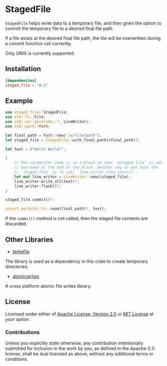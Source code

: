 # StagedFile

`StagedFile` helps write data to a temporary file, and then gives the option
to commit the temporary file to a desired final file path.

If a file exists at the desired final file path, the file will be overwritten
during a commit function call currently.

Only UNIX is currently supported.

## Installation

```toml
[dependencies]
staged_file = "0.2"
```

## Example

```rust
use staged_file::StagedFile;
use std::fs::File;
use std::io::{prelude::*, LineWriter};
use std::path::Path;

let final_path = Path::new("/a/file/path");
let staged_file = StagedFile::with_final_path(&final_path)?;

let text = b"Hello World!";

{
    // The LineWriter code is in a block so that `&staged_file` is not considered
    // borrowed at the end of the block. Another way to get back the
    // `staged_file` is to call `line_writer.into_inner()`.
    let mut line_writer = LineWriter::new(&staged_file);
    line_writer.write_all(text)?;
    line_writer.flush()?;
}

staged_file.commit()?;

assert_eq!(std::fs::read(final_path)?, text);
```

If the `commit()` method is not called, then the staged file contents are
discarded.

## Other Libraries

* [tempfile][tempfile]

The library is used as a dependency in this crate to create temporary directories.

* [atomicwrites][atomicwrites]

A cross platform atomic file writes library.

## License

Licensed under either of [Apache License, Version 2.0][LICENSE_APACHE] or [MIT
License][LICENSE_MIT] at your option.

### Contributions

Unless you explicitly state otherwise, any contribution intentionally submitted
for inclusion in the work by you, as defined in the Apache-2.0 license, shall be
dual licensed as above, without any additional terms or conditions.

[LICENSE_APACHE]: LICENSE-APACHE
[LICENSE_MIT]: LICENSE-MIT
[tempfile]: https://github.com/Stebalien/tempfile
[atomicwrites]: https://github.com/untitaker/rust-atomicwrites
